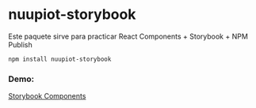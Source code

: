 # nuupiot-storybook

Este paquete sirve para practicar React Components + Storybook + NPM Publish

```
npm install nuupiot-storybook
```
### Demo:

[Storybook Components](https://kakomis.github.io/my-storybook/?path=/story/example-introduction--page)
